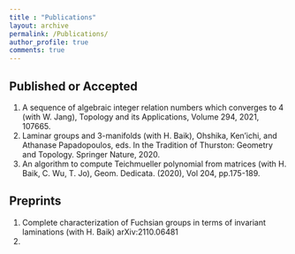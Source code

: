 ```yaml
---
title : "Publications"
layout: archive
permalink: /Publications/
author_profile: true
comments: true
---
```


## Published or Accepted

1. A sequence of algebraic integer relation numbers which converges to 4 (with W. Jang), Topology and its Applications, Volume 294, 2021, 107665.
1. Laminar groups and 3-manifolds (with H. Baik), Ohshika, Ken’ichi, and Athanase Papadopoulos, eds. In the Tradition of Thurston: Geometry and Topology. Springer Nature, 2020.
1. An algorithm to compute Teichmueller polynomial from matrices (with H. Baik, C. Wu, T. Jo), Geom. Dedicata. (2020), Vol 204, pp.175-189.

## Preprints

1. Complete characterization of Fuchsian groups in terms of invariant laminations (with H. Baik) arXiv:2110.06481
1. 
